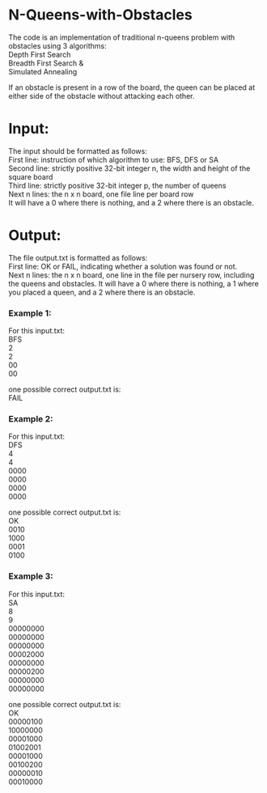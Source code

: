 # N-Queens-with-Obstacles

The code is an implementation of traditional n-queens problem with obstacles using 3 algorithms:<br>
Depth First Search<br>
Breadth First Search &<br>
Simulated Annealing<br>

If an obstacle is present in a row of the board, the queen can be placed at either side of the obstacle without attacking each other.

# Input: 
The	input	should	be	formatted	as	follows:<br>
First	line:	 instruction	of	which	algorithm	to	use:	BFS,	DFS	or	SA<br>
Second	line:	 strictly	positive	32-bit	integer	n,	the	width	and	height	of	the	square	board<br>
Third	line:	 strictly	positive	32-bit	integer p,	the	number	of	queens<br>
Next	n	lines:	 the	n	x	n	board,	one	file	line	per	board	row	<br>
It	will	have	a	0	where	there	is	nothing,	and	a	2	where	there	is	an obstacle.<br>

# Output:	
The	file	output.txt is	formatted	as	follows:<br>
First	line:	 OK or FAIL, indicating	whether	a	solution	was	found	or	not.<br>
Next	n	lines:	 the	n	x	n	board,	one	line in	the	file per	nursery	row,	including	the	queens and	obstacles. 
It	will	have	a	0	where	there	is	nothing,	a	1	where	you	placed	a	queen, and a	2	where	there	is	an obstacle.	

### Example	1:
For	this	input.txt:<br>
BFS<br>
2<br>
2<br>
00<br>
00<br>

one	possible	correct	output.txt	is:<br>
FAIL<br>

### Example	2:
For	this	input.txt:<br>
DFS<br>
4<br>
4<br>
0000<br>
0000<br>
0000<br>
0000<br>

one	possible	correct	output.txt	is:<br>
OK<br>
0010<br>
1000<br>
0001<br>
0100<br>

### Example	3:
For	this	input.txt:<br>
SA<br>
8<br>
9<br>
00000000<br>
00000000<br>
00000000<br>
00002000<br>
00000000<br>
00000200<br>
00000000<br>
00000000<br>

one	possible	correct	output.txt	is:<br>
OK<br>
00000100<br>
10000000<br>
00001000<br>
01002001<br>
00001000<br>
00100200<br>
00000010<br>
00010000<br>
